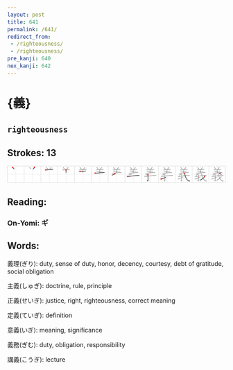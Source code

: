 ```yaml
---
layout: post
title: 641
permalink: /641/
redirect_from:
 - /righteousness/
 - /righteousness/
pre_kanji: 640
nex_kanji: 642
---
```


# {義}

## `righteousness`

## Strokes: 13

<div class="stroke"><img src="../images/E7BEA9.png" /></div>

## Reading:

### On-Yomi: ギ

## Words:

義理(ぎり): duty, sense of duty, honor, decency, courtesy, debt of gratitude, social obligation

主義(しゅぎ): doctrine, rule, principle

正義(せいぎ): justice, right, righteousness, correct meaning

定義(ていぎ): definition

意義(いぎ): meaning, significance

義務(ぎむ): duty, obligation, responsibility

講義(こうぎ): lecture
